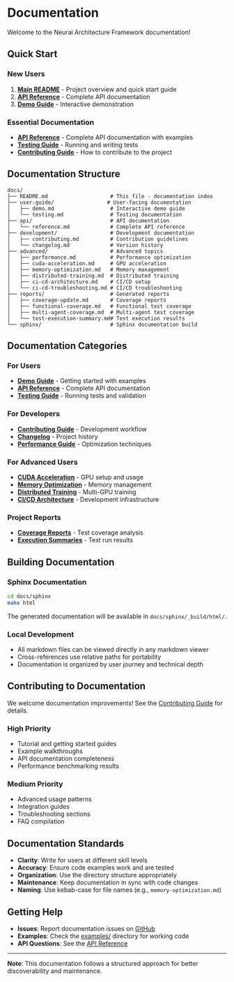 # Documentation

Welcome to the Neural Architecture Framework documentation!

## Quick Start

### New Users
1. **[Main README](../README.md)** - Project overview and quick start guide
2. **[API Reference](api/reference.md)** - Complete API documentation
3. **[Demo Guide](user-guide/demo.md)** - Interactive demonstration

### Essential Documentation

- **[API Reference](api/reference.md)** - Complete API documentation with examples
- **[Testing Guide](user-guide/testing.md)** - Running and writing tests
- **[Contributing Guide](development/contributing.md)** - How to contribute to the project

## Documentation Structure

```
docs/
├── README.md                    # This file - documentation index
├── user-guide/                 # User-facing documentation
│   ├── demo.md                  # Interactive demo guide
│   └── testing.md               # Testing documentation
├── api/                         # API documentation
│   └── reference.md             # Complete API reference
├── development/                 # Development documentation
│   ├── contributing.md          # Contribution guidelines
│   └── changelog.md             # Version history
├── advanced/                    # Advanced topics
│   ├── performance.md           # Performance optimization
│   ├── cuda-acceleration.md     # GPU acceleration
│   ├── memory-optimization.md   # Memory management
│   ├── distributed-training.md  # Distributed training
│   ├── ci-cd-architecture.md    # CI/CD setup
│   └── ci-cd-troubleshooting.md # CI/CD troubleshooting
├── reports/                     # Generated reports
│   ├── coverage-update.md       # Coverage reports
│   ├── functional-coverage.md   # Functional test coverage
│   ├── multi-agent-coverage.md  # Multi-agent test coverage
│   └── test-execution-summary.md# Test execution results
└── sphinx/                      # Sphinx documentation build
```

## Documentation Categories

### For Users
- **[Demo Guide](user-guide/demo.md)** - Getting started with examples
- **[API Reference](api/reference.md)** - Complete API documentation
- **[Testing Guide](user-guide/testing.md)** - Running tests and validation

### For Developers
- **[Contributing Guide](development/contributing.md)** - Development workflow
- **[Changelog](development/changelog.md)** - Project history
- **[Performance Guide](advanced/performance.md)** - Optimization techniques

### For Advanced Users
- **[CUDA Acceleration](advanced/cuda-acceleration.md)** - GPU setup and usage
- **[Memory Optimization](advanced/memory-optimization.md)** - Memory management
- **[Distributed Training](advanced/distributed-training.md)** - Multi-GPU training
- **[CI/CD Architecture](advanced/ci-cd-architecture.md)** - Development infrastructure

### Project Reports
- **[Coverage Reports](reports/)** - Test coverage analysis
- **[Execution Summaries](reports/)** - Test run results

## Building Documentation

### Sphinx Documentation
```bash
cd docs/sphinx
make html
```

The generated documentation will be available in `docs/sphinx/_build/html/`.

### Local Development
- All markdown files can be viewed directly in any markdown viewer
- Cross-references use relative paths for portability
- Documentation is organized by user journey and technical depth

## Contributing to Documentation

We welcome documentation improvements! See the [Contributing Guide](development/contributing.md) for details.

### High Priority
- Tutorial and getting started guides
- Example walkthroughs  
- API documentation completeness
- Performance benchmarking results

### Medium Priority
- Advanced usage patterns
- Integration guides
- Troubleshooting sections
- FAQ compilation

## Documentation Standards

- **Clarity**: Write for users at different skill levels
- **Accuracy**: Ensure code examples work and are tested
- **Organization**: Use the directory structure appropriately
- **Maintenance**: Keep documentation in sync with code changes
- **Naming**: Use kebab-case for file names (e.g., `memory-optimization.md`)

## Getting Help

- **Issues**: Report documentation issues on [GitHub](https://github.com/fenilsonani/neural-network-from-scratch/issues)
- **Examples**: Check the [examples/](../examples/) directory for working code
- **API Questions**: See the [API Reference](api/reference.md)

---

**Note**: This documentation follows a structured approach for better discoverability and maintenance.